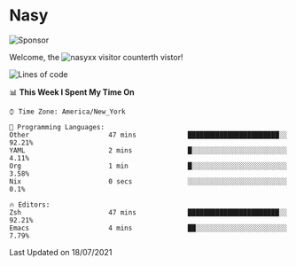 # Nasy

<!--
<p align="center">
<img height="200" src="https://github-readme-stats.vercel.app/api?username=nasyxx&count_private=true&show_icons=true&theme=dracula&include_all_commits=true"/>
<img height="200" src="https://github-readme-stats.vercel.app/api/top-langs/?username=nasyxx&theme=dracula&hide=html,jupyter+notebook&count_private=true&show_icons=true"/>
</p>

  
----------------
-->

![Sponsor](https://img.shields.io/static/v1.svg?label=Sponsor&message=%E2%9D%A4&logo=GitHub&style=flat&color=pink)
 
Welcome, the ![nasyxx visitor counter](https://count.getloli.com/get/@nasyxx?theme=rule34)th vistor!
 
<!--START_SECTION:waka-->
![Lines of code](https://img.shields.io/badge/From%20Hello%20World%20I%27ve%20Written-5.4%20million%20lines%20of%20code-blue)

📊 **This Week I Spent My Time On** 

```text
⌚︎ Time Zone: America/New_York

💬 Programming Languages: 
Other                    47 mins             ███████████████████████░░   92.21% 
YAML                     2 mins              █░░░░░░░░░░░░░░░░░░░░░░░░   4.11% 
Org                      1 min               █░░░░░░░░░░░░░░░░░░░░░░░░   3.58% 
Nix                      0 secs              ░░░░░░░░░░░░░░░░░░░░░░░░░   0.1%

🔥 Editors: 
Zsh                      47 mins             ███████████████████████░░   92.21% 
Emacs                    4 mins              ██░░░░░░░░░░░░░░░░░░░░░░░   7.79%

```


 Last Updated on 18/07/2021
<!--END_SECTION:waka-->

<!-- ![visitors](https://visitor-badge.laobi.icu/badge?page_id=nasyxx.nasyxx) -->
